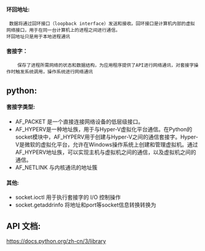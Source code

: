 #### 环回地址:
     数据将通过回环接口（loopback interface）发送和接收。回环接口是计算机内部的虚拟网络接口，用于在同一台计算机上的进程之间进行通信。
    环回地址只是用于本地进程通讯

#### 套接字：
        保存了进程所需网络的状态和数据结构，为应用程序提供了API进行网络通讯，对套接字操作时触发系统调用，操作系统进行网络通讯


## python: 
#### 套接字类型:
- AF_PACKET 是一个直接连接网络设备的低层级接口。
- AF_HYPERV是一种地址族，用于与Hyper-V虚拟化平台通信。在Python的socket模块中，AF_HYPERV用于创建与Hyper-V之间的通信套接字。Hyper-V是微软的虚拟化平台，允许在Windows操作系统上创建和管理虚拟机。通过AF_HYPERV地址族，可以实现主机与虚拟机之间的通信，以及虚拟机之间的通信。
- AF_NETLINK 与内核通讯的地址簇
#### 其他:
- socket.ioctl 用于执行套接字的 I/O 控制操作
- socket.getaddrinfo    将地址和port等socket信息转换转换为

## API 文档:
https://docs.python.org/zh-cn/3/library